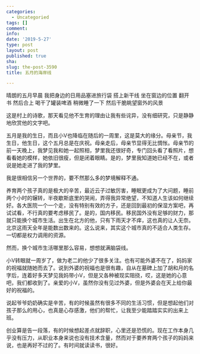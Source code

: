 ```yaml
---
categories:
  - Uncategoried
tags: []
comment: 
info: 
date: '2019-5-27'
type: post
layout: post
published: true
sha: 
slug: the-post-3590
title: 五月的海岸线

---
```

晴朗的五月早晨
我把身边的日用品塞进旅行袋
搭上新干线
坐在窗边的位置
翻开书
然后合上
喝干了罐装啤酒
稍微睡了一下
然后干脆眺望窗外的风景

这是村上的诗歌，那天看见他不生育的理由让我有些诧异，没有细研究，只是静静地欣赏他的文字吧。

五月是我的生日，而且小V也降临在随后的一周里，这是莫大的缘分。母亲节，我生日，他生日，这个五月总是在庆祝。母亲走后，母亲节显得无比惆怅。母亲节的前一天晚上，我梦见我和她一起照相，梦里我还很好奇，专门回头看了看照片，想看看她的模样，她依旧很瘦，但是闭着眼睛。是的，梦里我知道她已经不在，或者说是她走进了我的梦里。

我是很相信另一个世界的，要不然那么多的梦境解释不通。

养育两个孩子真的是极大的辛苦，最近云子过敏厉害，睡眠更成为了大问题，睡前两个小时的辗转，半夜歇斯底里的哭闹，弄得我异常绝望，不知道人生该如何继续好。各大医院一个一个走，没有特别有效的方子，还是回到最初的保湿方案吧，再试试看，不行真的要考虑移民了。是的，国内移民。移民国外没有足够的财力，那就只能换个城市生活。出生在北方的他，只有下雨天才不痒，这也真的让人无奈。北京这雨天全年是能数出数来的。这么说来，其实这个城市真的不适合人类生存。一切都是权力调用的资源。

然而，换个城市生活哪里那么容易，想想就满脑袋线。

小V转眼就一周岁了，做为老二的他少了很多关注。也有可能外婆不在了，妈妈家的祝福就随她而去了。说到外婆的祝福也是很有趣，自从在墓碑上加了胡和月的名字后，连着好多天梦见我妈带小V，但是又各种被现实阻挠，哎，这是她的心意吧，我们都收到了。亲爱的小V，虽然你没有见过外婆，但是外婆会在天上给你最好的祝福的。

说起爷爷奶奶确实是辛苦，有的时候虽然有很多不同的生活习惯，但是想起他们对孩子那么的用心，也真是心存感激，他们的帮忙，让我至少能踏踏实实的出来上班。

创业算是告一段落，有的时候想起差点就辞职，心里还是恐慌的。现在工作本身几乎没有压力，从职业本身来说也没有技术含量，然而对于要养育两个孩子的妈妈来说，也是再好不过的了。有时间就读读书，很好。